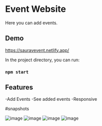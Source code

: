 # Event Website
Here you can add events.
## Demo
https://sauravevent.netlify.app/

In the project directory, you can run:
### `npm start`

## Features

 -Add Events
 -See added events
 -Responsive
 
#snapshots

![image](https://user-images.githubusercontent.com/72144149/235760480-06b463b0-28dd-461e-92ea-d0336e8c226b.png)
![image](https://user-images.githubusercontent.com/72144149/235759903-9c2b5296-1455-4613-91ca-4c2609bd5ba9.png)
![image](https://user-images.githubusercontent.com/72144149/235760171-f40a7ff3-68b6-4dbf-aa0b-e07f63a297d1.png)
![image](https://user-images.githubusercontent.com/72144149/235759988-ffe8226a-a954-43e7-b8f1-97ed165f4008.png)
